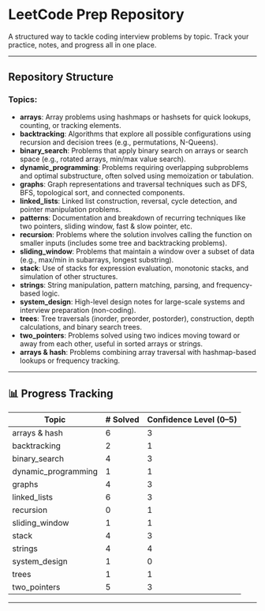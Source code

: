 # LeetCode Prep Repository

A structured way to tackle coding interview problems by topic. Track your practice, notes, and progress all in one place.

---

## Repository Structure

### Topics:

- **arrays**: Array problems using hashmaps or hashsets for quick lookups, counting, or tracking elements.
- **backtracking**: Algorithms that explore all possible configurations using recursion and decision trees (e.g., permutations, N-Queens).
- **binary_search**: Problems that apply binary search on arrays or search space (e.g., rotated arrays, min/max value search).
- **dynamic_programming**: Problems requiring overlapping subproblems and optimal substructure, often solved using memoization or tabulation.
- **graphs**: Graph representations and traversal techniques such as DFS, BFS, topological sort, and connected components.
- **linked_lists**: Linked list construction, reversal, cycle detection, and pointer manipulation problems.
- **patterns**: Documentation and breakdown of recurring techniques like two pointers, sliding window, fast & slow pointer, etc.
- **recursion**: Problems where the solution involves calling the function on smaller inputs (includes some tree and backtracking problems).
- **sliding_window**: Problems that maintain a window over a subset of data (e.g., max/min in subarrays, longest substring).
- **stack**: Use of stacks for expression evaluation, monotonic stacks, and simulation of other structures.
- **strings**: String manipulation, pattern matching, parsing, and frequency-based logic.
- **system_design**: High-level design notes for large-scale systems and interview preparation (non-coding).
- **trees**: Tree traversals (inorder, preorder, postorder), construction, depth calculations, and binary search trees.
- **two_pointers**: Problems solved using two indices moving toward or away from each other, useful in sorted arrays or strings.
- **arrays & hash**: Problems combining array traversal with hashmap-based lookups or frequency tracking.

---

## 📊 Progress Tracking

| Topic               | # Solved | Confidence Level (0–5) |
|---------------------|----------|------------------------|
| arrays & hash       | 6        | 3                      |
| backtracking        | 2        | 1                      |
| binary_search       | 4        | 3                      |
| dynamic_programming | 1        | 1                      |
| graphs              | 4        | 3                      |
| linked_lists        | 6        | 3                      |
| recursion           | 0        | 1                      |
| sliding_window      | 1        | 1                      |
| stack               | 4        | 3                      |
| strings             | 4        | 4                      |
| system_design       | 1        | 0                      |
| trees               | 1        | 1                      |
| two_pointers        | 5        | 3                      |

---